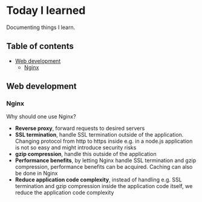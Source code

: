 # Today I learned
Documenting things I learn.

## Table of contents
- [Web development](#web-development)
  * [Nginx](#nginx)
## Web development

### Nginx
Why should one use Nginx?

* **Reverse proxy**, forward requests to desired servers
* **SSL termination**, handle SSL termination outside of the application. Changing protocol from http to https inside e.g. in a node.js application is not so easy and might introduce security risks
* **gzip compression**, handle this outside of the application
* **Performance benefits**, by letting Nginx handle SSL termination and gzip compression, performance benefits can be acquired. Caching can also be done in Nginx
* **Reduce application code complexity**, instead of handling e.g. SSL termination and gzip compression inside the application code itself, we reduce the application code complexity
